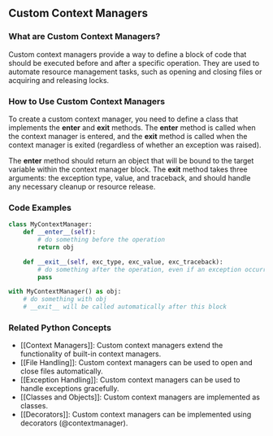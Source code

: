 ## Custom Context Managers

### What are Custom Context Managers?
Custom context managers provide a way to define a block of code that should be executed before and after a specific operation. They are used to automate resource management tasks, such as opening and closing files or acquiring and releasing locks.

### How to Use Custom Context Managers
To create a custom context manager, you need to define a class that implements the __enter__ and __exit__ methods. The __enter__ method is called when the context manager is entered, and the __exit__ method is called when the context manager is exited (regardless of whether an exception was raised).

The __enter__ method should return an object that will be bound to the target variable within the context manager block. The __exit__ method takes three arguments: the exception type, value, and traceback, and should handle any necessary cleanup or resource release.

### Code Examples
```python
class MyContextManager:
    def __enter__(self):
        # do something before the operation
        return obj

    def __exit__(self, exc_type, exc_value, exc_traceback):
        # do something after the operation, even if an exception occurred
        pass

with MyContextManager() as obj:
    # do something with obj
    # __exit__ will be called automatically after this block
```

### Related Python Concepts

- [[Context Managers]]: Custom context managers extend the functionality of built-in context managers.
- [[File Handling]]: Custom context managers can be used to open and close files automatically.
- [[Exception Handling]]: Custom context managers can be used to handle exceptions gracefully.
- [[Classes and Objects]]: Custom context managers are implemented as classes.
- [[Decorators]]: Custom context managers can be implemented using decorators (@contextmanager).